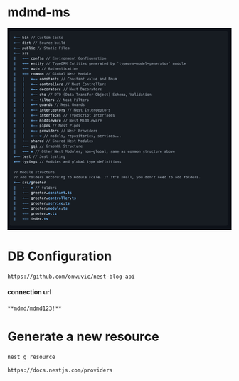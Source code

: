 # mdmd-ms
![project-structure.png](proejct-struction.png)

# DB Configuration
`https://github.com/onwuvic/nest-blog-api` <br>
#### connection url <br>
``**mdmd/mdmd123!**``

# Generate a new resource
`nest g resource` <br>
```
https://docs.nestjs.com/providers
```
